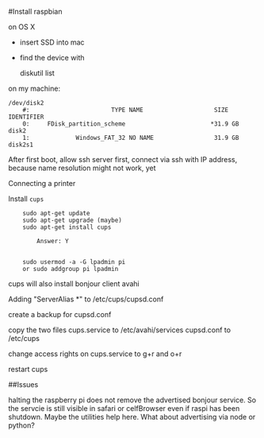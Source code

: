 #Install raspbian

on OS X 

* insert SSD into mac
* find the device with 

	diskutil list

on my machine: 

	/dev/disk2
   		#:                       TYPE NAME                    SIZE       IDENTIFIER
   		0:     FDisk_partition_scheme                        *31.9 GB    disk2
   		1:             Windows_FAT_32 NO NAME                 31.9 GB    disk2s1




After first boot, allow ssh server
first, connect via ssh with IP address, because name resolution might not work, yet

Connecting a printer

Install `cups` 

		sudo apt-get update
		sudo apt-get upgrade (maybe)
		sudo apt-get install cups

			Answer: Y 


		sudo usermod -a -G lpadmin pi
		or sudo addgroup pi lpadmin 


cups will also install bonjour client avahi

Adding "ServerAlias *" to /etc/cups/cupsd.conf

create a backup for cupsd.conf

copy the two files
	cups.service to /etc/avahi/services
	cupsd.conf to /etc/cups

change access rights on cups.service to g+r and o+r

restart cups


##Issues

halting the raspberry pi does not remove the advertised bonjour service. 
So the servcie is still visible in safari or celfBrowser even if raspi has been shutdown. 
Maybe the utilities help here. What about advertising via node or python? 



